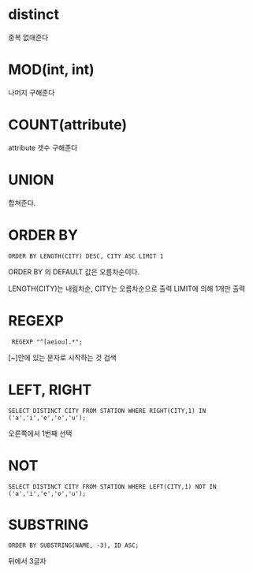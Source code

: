 # distinct
중복 없애준다

# MOD(int, int)
나머지 구해준다

# COUNT(attribute)
attribute 갯수 구해준다

# UNION
합쳐준다.

# ORDER BY
```
ORDER BY LENGTH(CITY) DESC, CITY ASC LIMIT 1
```
ORDER BY 의 DEFAULT 값은 오름차순이다.

LENGTH(CITY)는 내림차순, CITY는 오름차순으로 출력
LIMIT에 의해 1개만 출력

# REGEXP
```
 REGEXP "^[aeiou].*";
 ```
[~]안에 있는 문자로 시작하는 것 검색

# LEFT, RIGHT
```
SELECT DISTINCT CITY FROM STATION WHERE RIGHT(CITY,1) IN ('a','i','e','o','u');
```
오른쪽에서 1번째 선택

# NOT
```
SELECT DISTINCT CITY FROM STATION WHERE LEFT(CITY,1) NOT IN ('a','i','e','o','u');
```

# SUBSTRING
```
ORDER BY SUBSTRING(NAME, -3), ID ASC;
```
뒤에서 3글자
